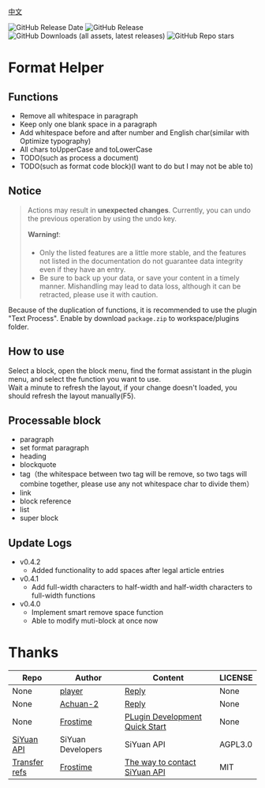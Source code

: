 [中文](https://github.com/emptylight370/sy-format-helper/blob/main/README_zh_CN.md)

![GitHub Release Date](https://img.shields.io/github/release-date/emptylight370/sy-format-helper?display_date=published_at&link=https%3A%2F%2Fgithub.com%2Femptylight370%2Fsy-format-helper/releases/latest)
![GitHub Release](https://img.shields.io/github/v/release/emptylight370/sy-format-helper?link=https%3A%2F%2Fgithub.com%2Femptylight370%2Fsy-format-helper/releases/latest)
![GitHub Downloads (all assets, latest releases)](https://img.shields.io/github/downloads/emptylight370/sy-format-helper/latest/total?link=https%3A%2F%2Fgithub.com%2Femptylight370%2Fsy-format-helper)
![GitHub Repo stars](https://img.shields.io/github/stars/emptylight370/sy-format-helper?link=https%3A%2F%2Fgithub.com%2Femptylight370%2Fsy-format-helper)

# Format Helper

## Functions

- Remove all whitespace in paragraph
- Keep only one blank space in a paragraph
- Add whitespace before and after number and English char(similar with Optimize typography)
- All chars toUpperCase and toLowerCase
- TODO(such as process a document)
- TODO(such as format code block)(I want to do but I may not be able to)

## Notice

> Actions may result in **unexpected changes**. Currently, you can undo the previous operation by using the undo key.
>
> **Warning**❗:
> - Only the listed features are a little more stable, and the features not listed in the documentation do not guarantee data integrity even if they have an entry.
> - Be sure to back up your data, or save your content in a timely manner. Mishandling may lead to data loss, although it can be retracted, please use it with caution.

Because of the duplication of functions, it is recommended to use the plugin "Text Process". Enable by download `package.zip` to workspace/plugins folder.

## How to use

Select a block, open the block menu, find the format assistant in the plugin menu, and select the function you want to use.  
Wait a minute to refresh the layout, if your change doesn't loaded, you should refresh the layout manually(F5).

## Processable block

- paragraph
- set format paragraph
- heading
- blockquote
- tag（the whitespace between two tag will be remove, so two tags will combine together, please use any not whitespace char to divide them）
- link
- block reference
- list
- super block

## Update Logs

- v0.4.2
  - Added functionality to add spaces after legal article entries
- v0.4.1
  - Add full-width characters to half-width and half-width characters to full-width functions
- v0.4.0
  - Implement smart remove space function
  - Able to modify muti-block at once now

# Thanks

| Repo | Author | Content | LICENSE |
| --- | --- | --- | --- |
| None | [player](https://ld246.com/member/player) | [Reply](https://ld246.com/article/1734443320794/comment/1734444819260#comments) | None |
| None | [Achuan-2](https://ld246.com/member/Achuan-2) | [Reply](https://ld246.com/article/1734443320794/comment/1734451724612?r=EmptyLight#comments) | None |
| None | [Frostime](https://ld246.com/member/Frostime) | [PLugin Development Quick Start](https://ld246.com/article/1723732790981) | None |
| [SiYuan API](https://github.com/siyuan-note/siyuan/blob/master/API_zh_CN.md) | SiYuan Developers | SiYuan API | AGPL3.0 |
| [Transfer refs](https://github.com/frostime/sy-transfer-refs) | [Frostime](https://github.com/frostime) | [The way to contact SiYuan API](https://github.com/frostime/sy-transfer-refs/blob/main/src/api.ts) | MIT |
